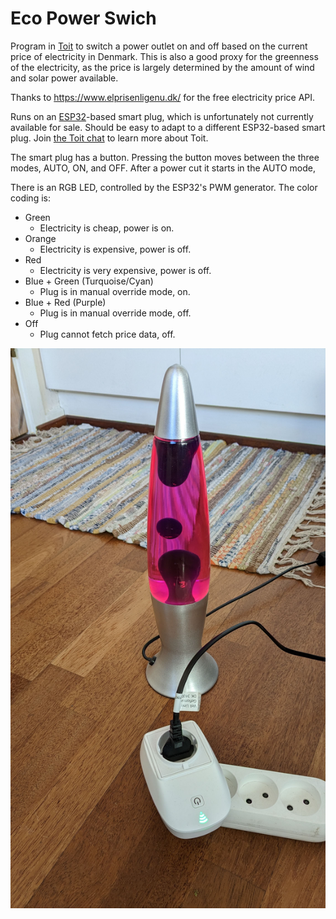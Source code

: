 # Eco Power Swich

Program in [Toit](https://toitlang.org/) to switch a power outlet on and off
based on the current price of electricity in Denmark.  This is also a good
proxy for the greenness of the electricity, as the price is largely determined
by the amount of wind and solar power available.

Thanks to https://www.elprisenligenu.dk/ for the free electricity
price API.

Runs on an [ESP32](https://www.espressif.com/en/products/socs/esp32)-based
smart plug, which is unfortunately not currently available for sale.
Should be easy to adapt to a different ESP32-based smart plug.
Join [the Toit chat](https://chat.toit.io/) to learn more about Toit.

The smart plug has a button.  Pressing the button moves between
the three modes, AUTO, ON, and OFF.  After a power cut it starts in the AUTO
mode,

There is an RGB LED, controlled by the ESP32's PWM generator.  The color
coding is:

* Green
  - Electricity is cheap, power is on.
* Orange
  - Electricity is expensive, power is off.
* Red
  - Electricity is very expensive, power is off.
* Blue + Green (Turquoise/Cyan)
  - Plug is in manual override mode, on.
* Blue + Red (Purple)
  - Plug is in manual override mode, off.
* Off
  - Plug cannot fetch price data, off.

![The plug in action with a lava lamp](images/PXL_20230405_142953457.jpg)
